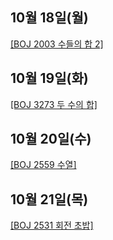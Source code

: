 ## 10월 18일(월)

[[BOJ 2003 수들의 합 2]](https://www.acmicpc.net/problem/2003)   

## 10월 19일(화)

[[BOJ 3273 두 수의 합]](https://www.acmicpc.net/problem/3273)   

## 10월 20일(수)

[[BOJ 2559 수열]](https://www.acmicpc.net/problem/2559)   

## 10월 21일(목)

[[BOJ 2531 회전 초밥]](https://www.acmicpc.net/problem/2531)  

